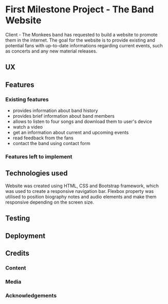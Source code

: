 # First Milestone Project - The Band Website
Client - The Monkees band has requested to build a website to promote them in the internet. The goal for the website is to provide existing and potential fans with up-to-date informations regarding current events, such as concerts and any new material releases.


## UX

## Features
### Existing features
* provides information about band history
* provides brief information about band members
* allows to listen to four songs and download them to user's device
* watch a video
* get an information about current and upcoming events
* read feedback from the fans
* contact the band using contact form


### Features left to implement

## Technologies used
Website was created using HTML, CSS and Bootstrap framework, which was used to create a responsive navigation bar. Flexbox property was utilised to position biography notes and audio elements and make them responsive depending on the screen size.

## Testing

## Deployment

## Credits
### Content
### Media
### Acknowledgements
